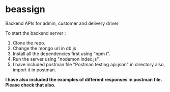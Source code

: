 # beassign
 Backend APIs for admin, customer and delivery driver

To start the backend server :
1. Clone the repo.
2. Change the mongo uri in db.js
3. Install all the dependencies first using "npm i".
4. Run the server using "nodemon index.js".
5. I have included postman file "Postman testing api.json" in directory also, import it in postman.

**I have also included the examples of different responses in postman file. Please check that also.**